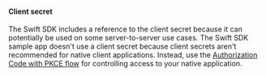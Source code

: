 #### Client secret

The Swift SDK includes a reference to the client secret because it can potentially be used on some server-to-server use cases. The Swift SDK sample app doesn't use a client secret because client secrets aren't recommended for native client applications. Instead, use the
[Authorization Code with PKCE flow](/docs/guides/implement-grant-type/authcodepkce/main/) for controlling access to your native application.

